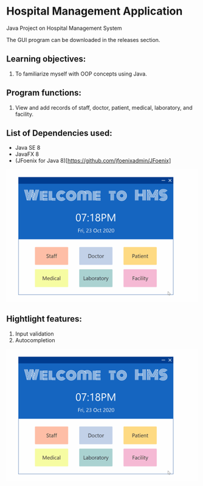 # Hospital Management Application
Java Project on Hospital Management System

The GUI program can be downloaded in the releases section.

## Learning objectives:
1. To familiarize myself with OOP concepts using Java.

## Program functions:
1. View and add records of staff, doctor, patient, medical, laboratory, and facility.

## List of Dependencies used:
- Java SE 8
- JavaFX 8
- (JFoenix for Java 8)[https://github.com/jfoenixadmin/JFoenix]

![](hms_demo1.gif)

## Hightlight features:
1. Input validation
2. Autocompletion

![](hms_demo1.gif)

